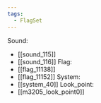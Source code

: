 ```yaml
---
tags:
  - FlagSet
---
```

Sound:
- [[sound_115]]
- [[sound_116]]
Flag:
- [[flag_11138]]
- [[flag_11152]]
System:
- [[system_40]]
Look_point:
- [[m3205_look_point0]]
